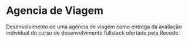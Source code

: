 # Agencia de Viagem
 Desenvolvimento de uma agência de viagem como entrega da avaliação individual do curso de desenvolvimento fullstack ofertado pela Recode.
